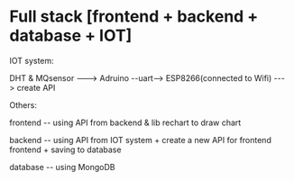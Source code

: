 # Full stack [frontend + backend + database + IOT] 

IOT system:

DHT & MQsensor ---> Adruino --uart--> ESP8266(connected to Wifi) ---> create API

Others:

frontend -- using API from backend & lib rechart to draw chart

backend -- using API from IOT system + create a new API for frontend frontend + saving to database

database -- using MongoDB
